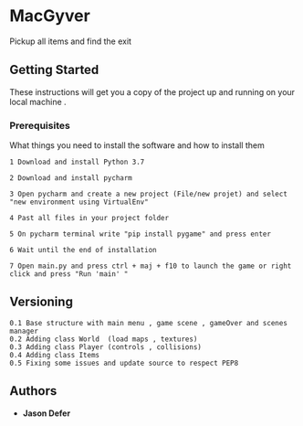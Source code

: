 # MacGyver

Pickup all items and find the exit

## Getting Started

These instructions will get you a copy of the project up and running on your local machine .

### Prerequisites

What things you need to install the software and how to install them

```
1 Download and install Python 3.7

2 Download and install pycharm

3 Open pycharm and create a new project (File/new projet) and select "new environment using VirtualEnv"

4 Past all files in your project folder

5 On pycharm terminal write "pip install pygame" and press enter

6 Wait until the end of installation

7 Open main.py and press ctrl + maj + f10 to launch the game or right click and press "Run 'main' "

```

## Versioning
```
0.1 Base structure with main menu , game scene , gameOver and scenes manager
0.2 Adding class World  (load maps , textures)
0.3 Adding class Player (controls , collisions)
0.4 Adding class Items
0.5 Fixing some issues and update source to respect PEP8
```
## Authors

* **Jason Defer**



